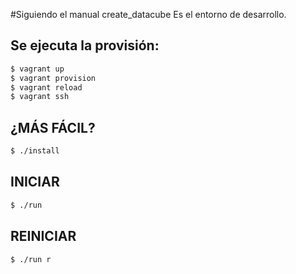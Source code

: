 #Siguiendo el manual create_datacube
Es el entorno de desarrollo.

Se ejecuta la provisión:
------------------------
```bash
$ vagrant up
$ vagrant provision
$ vagrant reload
$ vagrant ssh
```

¿MÁS FÁCIL?
-----------
```bash
$ ./install
```

INICIAR
-------
```bash
$ ./run
```

REINICIAR
---------
```bash
$ ./run r
```

